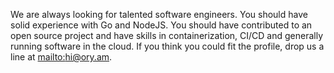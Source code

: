 We are always looking for talented software engineers. You should have solid experience with Go and NodeJS. You should have
contributed to an open source project and have skills in containerization, CI/CD and generally running software in the cloud.
If you think you could fit the profile, drop us a line at [mailto:hi@ory.am](hi@ory.am).
